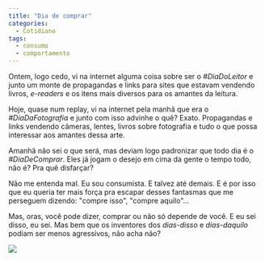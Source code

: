 ```yaml
---
title: "Dia de comprar"
categories:
  - Cotidiano
tags:
  - consumo
  - comportamento
---
```


Ontem, logo cedo, vi na internet alguma coisa sobre ser o *#DiaDoLeitor* e junto um monte de propagandas e links para sites que estavam vendendo livros, *e-readers* e os itens mais diversos para os amantes da leitura.

Hoje, quase num replay, vi na internet pela manhã que era o *#DiaDaFotografia* e junto com isso advinhe o quê? Exato. Propagandas e links vendendo câmeras, lentes, livros sobre fotografia e tudo o que possa interessar aos amantes dessa arte.

Amanhã não sei o que será, mas deviam logo padronizar que todo dia é o *#DiaDeComprar*. Eles já jogam o desejo em cima da gente o tempo todo, não é? Pra quê disfarçar?

Não me entenda mal. Eu sou consumista. E talvez até demais. E é por isso que eu queria ter mais força pra escapar desses fantasmas que me perseguem dizendo: "compre isso", "compre aquilo"...

Mas, oras, você pode dizer, comprar ou não só depende de você. E eu sei disso, eu sei. Mas bem que os inventores dos *dias-disso* e *dias-daquilo* podiam ser menos agressivos, não acha não?

<img src="https://dl.dropboxusercontent.com/u/49566417/blog/01_2016/compre.png">
